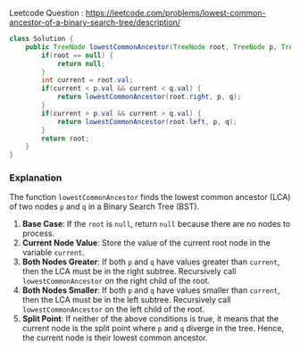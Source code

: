 Leetcode Question : https://leetcode.com/problems/lowest-common-ancestor-of-a-binary-search-tree/description/
```java
class Solution {
    public TreeNode lowestCommonAncestor(TreeNode root, TreeNode p, TreeNode q) {
        if(root == null) {
            return null;
        }
        int current = root.val;
        if(current < p.val && current < q.val) {
            return lowestCommonAncestor(root.right, p, q);
        }
        if(current > p.val && current > q.val) {
            return lowestCommonAncestor(root.left, p, q);
        }
        return root;
    }
}
```
### Explanation

The function `lowestCommonAncestor` finds the lowest common ancestor (LCA) of two nodes `p` and `q` in a Binary Search Tree (BST).

1. **Base Case**: If the `root` is `null`, return `null` because there are no nodes to process.
2. **Current Node Value**: Store the value of the current root node in the variable `current`.
3. **Both Nodes Greater**: If both `p` and `q` have values greater than `current`, then the LCA must be in the right subtree. Recursively call `lowestCommonAncestor` on the right child of the root.
4. **Both Nodes Smaller**: If both `p` and `q` have values smaller than `current`, then the LCA must be in the left subtree. Recursively call `lowestCommonAncestor` on the left child of the root.
5. **Split Point**: If neither of the above conditions is true, it means that the current node is the split point where `p` and `q` diverge in the tree. Hence, the current node is their lowest common ancestor.
